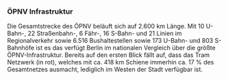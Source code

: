 ### ÖPNV Infrastruktur
Die Gesamtstrecke des ÖPNV beläuft sich auf 2.600 km Länge. Mit 10 U-Bahn-, 22 Straßenbahn-, 6 Fähr-, 16 S-Bahn- und 21 Linien im
 Regionalverkehr sowie 6.516 Bushaltestellen sowie 173 U-Bahn- und 803 S-Bahnhöfe ist es das verfügt Berlin im nationalen Vergleich über
  die größte ÖPNV-Infrastruktur. Bereits auf den ersten Blick fällt auf, dass das Tram Netzwerk (in rot), welches mit ca. 418 km Schiene
   immerhin ca. 17 % des Gesamtnetzes ausmacht, lediglich im Westen der Stadt verfügbar ist.
